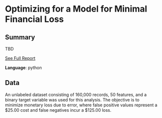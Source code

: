 
# Optimizing for a Model for Minimal Financial Loss

## Summary

TBD

[See Full Report](null)

**Language**: python

## Data

An unlabeled dataset consisting of 160,000 records, 50 features, and a binary target variable was used for this analysis. The objective is to minimize monetary loss due to error, where false positive values represent a $25.00 cost and false negatives incur a $125.00 loss.


